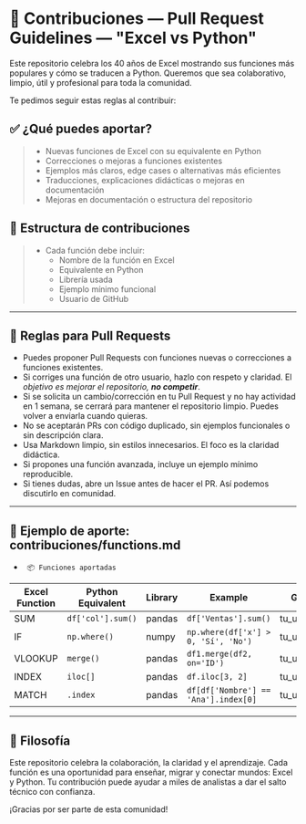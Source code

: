 # 🤝 Contribuciones — Pull Request Guidelines — "Excel vs Python"

Este repositorio celebra los 40 años de Excel mostrando sus funciones más populares y cómo se traducen a Python. Queremos que sea colaborativo, limpio, útil y profesional para toda la comunidad. 

Te pedimos seguir estas reglas al contribuir:

## ✅ ¿Qué puedes aportar?

> - Nuevas funciones de Excel con su equivalente en Python
> - Correcciones o mejoras a funciones existentes
> - Ejemplos más claros, edge cases o alternativas más eficientes
> - Traducciones, explicaciones didácticas o mejoras en documentación
> - Mejoras en documentación o estructura del repositorio


## 📁 Estructura de contribuciones

> - Cada función debe incluir:
>   - Nombre de la función en Excel
>   - Equivalente en Python
>   - Librería usada
>   - Ejemplo mínimo funcional
>   - Usuario de GitHub

---
## 🧾 Reglas para Pull Requests

- Puedes proponer Pull Requests con funciones nuevas o correcciones a funciones existentes.
- Si corriges una función de otro usuario, hazlo con respeto y claridad. El _objetivo es mejorar el repositorio, **no competir**_.
- Si se solicita un cambio/corrección en tu Pull Request y no hay actividad en 1 semana, se cerrará para mantener el repositorio limpio. Puedes volver a enviarla cuando quieras.
- No se aceptarán PRs con código duplicado, sin ejemplos funcionales o sin descripción clara.
- Usa Markdown limpio, sin estilos innecesarios. El foco es la claridad didáctica.
- Si propones una función avanzada, incluye un ejemplo mínimo reproducible.
- Si tienes dudas, abre un Issue antes de hacer el PR. Así podemos discutirlo en comunidad.

---
## 📄 Ejemplo de aporte: contribuciones/functions.md

- ` 📦 Funciones aportadas`

| Excel Function | Python Equivalent | Library | Example | GitHub user |
|----------------|-------------------|---------|---------|-------------|
| SUM            | `df['col'].sum()` | pandas  | `df['Ventas'].sum()` | tu_usuario_github |
| IF             | `np.where()`      | numpy   | `np.where(df['x'] > 0, 'Sí', 'No')` | tu_usuario_github |
| VLOOKUP        | `merge()`         | pandas  | `df1.merge(df2, on='ID')` | tu_usuario_github |
| INDEX          | `iloc[]`          | pandas  | `df.iloc[3, 2]` | tu_usuario_github |
| MATCH          | `.index`          | pandas  | `df[df['Nombre'] == 'Ana'].index[0]` | tu_usuario_github |

---

## 🧠 Filosofía

Este repositorio celebra la colaboración, la claridad y el aprendizaje. Cada función es una oportunidad para enseñar, migrar y conectar mundos: Excel y Python. Tu contribución puede ayudar a miles de analistas a dar el salto técnico con confianza.

¡Gracias por ser parte de esta comunidad!
